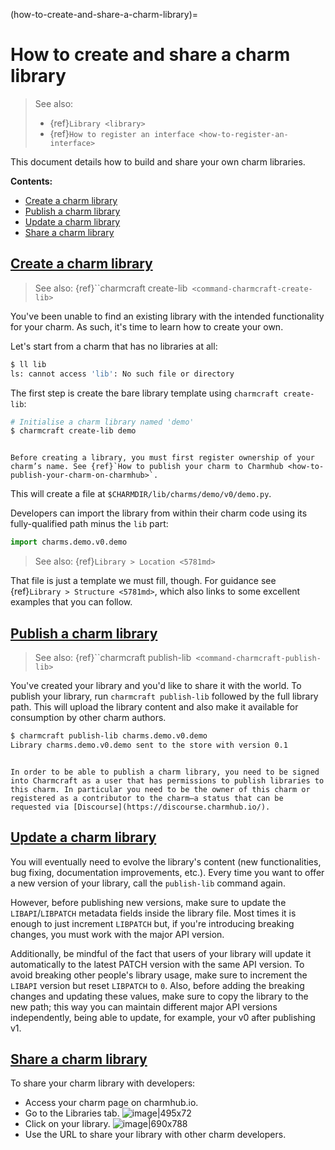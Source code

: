 (how-to-create-and-share-a-charm-library)=
# How to create and share a charm library

> See also: 
> - {ref}`Library <library>`
> - {ref}`How to register an interface <how-to-register-an-interface>`

<!--THIS DOC INTEGRATES CONTENT FROM https://discourse.charmhub.io/t/how-to-manage-charm-libraries/4058 AND https://discourse.charmhub.io/t/how-to-interact-with-libraries/4742/2)-->

This document details how to build and share your own charm libraries.

**Contents:**

- [Create a charm library](#heading--create-a-charm-library)
- [Publish a charm library](#heading--publish-a-charm-library)
- [Update a charm library](#heading--update-a-charm-library) 
- [Share a charm library](#heading--share-a-charm-library)

<a href="#heading--create-a-charm-library"><h2 id="heading--create-a-charm-library">Create a charm library</h2></a>
> See also: {ref}``charmcraft create-lib` <command-charmcraft-create-lib>`

You've been unable to find an existing library with the intended functionality for your charm. As such, it's time to learn how to create your own. 

Let's start from a charm that has no libraries at all:

```bash
$ ll lib
ls: cannot access 'lib': No such file or directory
```

<!-- 
    jdoe@machine:/home/john/blogsystem$ ll lib
    ls: cannot access 'lib': No such file or directory

The library we will be creating belongs to a charm, so we will not only be working inside a charm's directory, but this needs to be {ref}`registered in Charmhub <5781md>` (later we'll see that we can ask Charmhub to list all libraries belonging to a given charm).
-->

The first step is create the bare library template using `charmcraft create-lib`:

```bash
# Initialise a charm library named 'demo'
$ charmcraft create-lib demo
```
<!--
    jdoe@machine:/home/john/blogsystem$ charmcraft create-lib superlib
    Library charms.blogsystem.v0.superlib created with id e76db596f4bb44fd9c0ce068669fc2ac.
    Consider 'git add lib/charms/blogsystem/v0/superlib.py'.
-->

```{note}

Before creating a library, you must first register ownership of your charm’s name. See {ref}`How to publish your charm to Charmhub <how-to-publish-your-charm-on-charmhub>`.

```
    
This will create a file at `$CHARMDIR/lib/charms/demo/v0/demo.py`.

Developers can import the library from within their charm code using its fully-qualified path minus the `lib` part:

```python
import charms.demo.v0.demo
```

> See also: {ref}`Library > Location <5781md>`


<!--
That command created a file on disk, inside the proper directory structure. 

It's a good idea to incorporate this new file now to your code versioning system.

    jdoe@machine:/home/john/blogsystem$ ll lib/charms/blogsystem/v0/superlib.py 
    -rw-rw-r-- 1 jdoe jdoe 1048 Dec 17 13:46 lib/charms/blogsystem/v0/superlib.py

-->

That file is just a template we must fill, though. For guidance see {ref}`Library > Structure <5781md>`, which also links to some excellent examples that you can follow.

    
<a href="#heading--publish-a-charm-library"><h2 id="heading--publish-a-charm-library">Publish a charm library</h2></a>
> See also: {ref}``charmcraft  publish-lib` <command-charmcraft-publish-lib>`
 

You've created your library and you'd like to share it with the world. To publish your library, run `charmcraft publish-lib` followed by the full library path. This will upload the library content and also make it available for consumption by other charm authors.

```bash
$ charmcraft publish-lib charms.demo.v0.demo
Library charms.demo.v0.demo sent to the store with version 0.1
```
```{caution}

In order to be able to publish a charm library, you need to be signed into Charmcraft as a user that has permissions to publish libraries to this charm. In particular you need to be the owner of this charm or registered as a contributor to the charm—a status that can be requested via [Discourse](https://discourse.charmhub.io/).

```

<a href="#heading--update-a-charm-library"><h2 id="heading--update-a-charm-library">Update a charm library</h2></a>

You will eventually need to evolve the library's content (new functionalities, bug fixing, documentation improvements, etc.). Every time you want to offer a new version of your library, call the `publish-lib` command again.

However, before publishing new versions, make sure to update the `LIBAPI`/`LIBPATCH` metadata fields inside the library file. Most times it is enough to just increment `LIBPATCH` but, if you're introducing breaking changes, you must work with the major API version. 

Additionally, be mindful of the fact that users of your library will update it automatically to the latest PATCH version with the same API version. To avoid breaking other people's library usage, make sure to increment the `LIBAPI` version but reset `LIBPATCH` to `0`. Also,  before adding the breaking changes and updating these values, make sure to copy the library to the new path; this way you can maintain different major API versions independently, being able to update, for example, your v0 after publishing v1.

<!--
After this step, our library is ready to be used by other developers. 

We would eventually need to evolve the library's content (new functionalities, bug fixing, documentation improvements, etc.). Every time we want to offer a new version of our library, we will need to call the `publish-lib` command.

However, before publishing new versions, we need to update the `LIBAPI`/`LIBPATCH` metadata fields inside the library file. Most times it is enough to just increment `LIBPATCH`, but if we're introducing breaking changes we must work with the major API version. 

    jdoe@machine:/home/john/blogsystem$ charmcraft publish-lib charms.blogsystem.v0.superlib
    Library charms.blogsystem.v0.superlib sent to the store with version 0.2

We need to take in consideration that users of our library will update it automatically to the latest PATCH version with the same API version. 

To avoid breaking other people's library usage we should increment the `LIBAPI` version and reset `LIBPATCH` to `0`. But before adding the breaking changes and updating these values, we should copy the library to the new path:

    jdoe@machine:/home/john/blogsystem$ mkdir lib/charms/blogsystem/v1
    jdoe@machine:/home/john/blogsystem$ cp lib/charms/blogsystem/v0/superlib.py lib/charms/blogsystem/v1/

This way we can maintain different major API versions independently, being able to update our v0 after we published v1.

    jdoe@machine:/home/john/blogsystem$ charmcraft publish-lib charms.blogsystem.v1.superlib
    Library charms.blogsystem.v1.superlib sent to the store with version 1.0
-->

<a href="#heading--share-a-charm-library"><h2 id="heading--share-a-charm-library">Share a charm library</h2></a>

To share your charm library with developers:

*   Access your charm page on charmhub.io. 
*   Go to the Libraries tab.
![image|495x72](upload://kw1Gpf2LOZsnaKcDYv6Kwz4L4qM.png) 
*  Click on your library.
![image|690x788](upload://1jk05FKBqqLlkdEKcI9LG0XsGtw.png) 
*   Use the URL to share your library with other charm developers.
